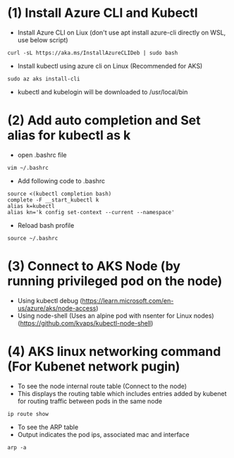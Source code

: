# (1) Install Azure CLI and Kubectl
- Install Azure CLI on Liux (don't use apt install azure-cli directly on WSL, use below script)
```shell
curl -sL https://aka.ms/InstallAzureCLIDeb | sudo bash
```

- Install kubectl using azure cli on Linux (Recommended for AKS)
```shell
sudo az aks install-cli
```

- kubectl and kubelogin will be downloaded to /usr/local/bin


# (2) Add auto completion and Set alias for kubectl as k
- open .bashrc file
```shell
vim ~/.bashrc
```

- Add following code to .bashrc
```shell
source <(kubectl completion bash)
complete -F __start_kubectl k
alias k=kubectl
alias kn='k config set-context --current --namespace'
```

- Reload bash profile
```shell
source ~/.bashrc
```

# (3) Connect to AKS Node (by running privileged pod on the node)
- Using kubectl debug (https://learn.microsoft.com/en-us/azure/aks/node-access)
- Using node-shell (Uses an alpine pod with nsenter for Linux nodes) (https://github.com/kvaps/kubectl-node-shell)

# (4) AKS linux networking command (For Kubenet network pugin)
- To see the node internal route table (Connect to the node)
- This displays the routing table which includes entries added by kubenet for routing traffic between pods in the same node
```shell
ip route show
```

- To see the ARP table
- Output indicates the pod ips, associated mac and interface
```shell
arp -a
```